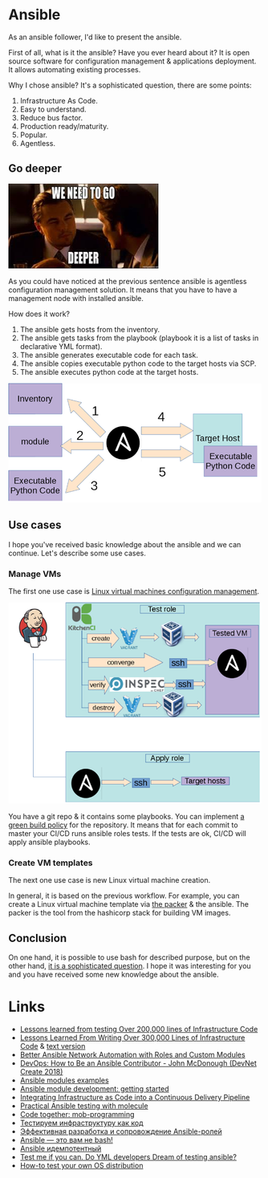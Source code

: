 # Ansible

As an ansible follower, I'd like to present the ansible.

First of all, what is it the ansible? Have you ever heard about it? It is open source software for configuration management & applications deployment. It allows automating existing processes.

Why I chose ansible? It's a sophisticated question, there are some points:

1. Infrastructure As Code.
2. Easy to understand.
3. Reduce bus factor.
4. Production ready/maturity.
5. Popular.
6. Agentless.

## Go deeper

![we need to go deeper](assets/we-need-to-go-deeper.jpeg?raw=true "we need to go deeper")

As you could have noticed at the previous sentence ansible is agentless configuration management solution. It means that you have to have a management node with installed ansible.

How does it work?

1. The ansible gets hosts from the inventory.
2. The ansible gets tasks from the playbook (playbook it is a list of tasks in declarative YML format).
3. The ansible generates executable code for each task.
4. The ansible copies executable python code to the target hosts via SCP.
5. The ansible executes python code at the target hosts.

![ansible schema](assets/ansible_inside.png?raw=true "kitchen-ci schema")

## Use cases

I hope you've received basic knowledge about the ansible and we can continue. Let's describe some use cases.

### Manage VMs

The first one use case is [Linux virtual machines configuration management](http://www.goncharov.xyz/it/test-ansible-roles-via-testkitchen-inside-hyperv.html).

![Green build policy schema](assets/Green-build-policy.png?raw=true "Green build policy schema") 

You have a git repo & it contains some playbooks. You can implement [a green build policy](http://www.goncharov.xyz/it/test-ansible-roles-via-testkitchen-inside-hyperv.html) for the repository. It means that for each commit to master your CI/CD runs ansible roles tests. If the tests are ok, CI/CD will apply ansible playbooks.

### Create VM templates

The next one use case is new Linux virtual machine creation.

In general, it is based on the previous workflow. For example, you can create a Linux virtual machine template via [the packer](https://www.packer.io/) & the ansible. The packer is the tool from the hashicorp stack for building VM images.

## Conclusion

On one hand, it is possible to use bash for described purpose, but on the other hand, [it is a sophisticated question](http://www.goncharov.xyz/it/make-cm-not-bash-en.html). I hope it was interesting for you and you have received some new knowledge about the ansible.

# Links

* [Lessons learned from testing Over 200,000 lines of Infrastructure Code](http://www.goncharov.xyz/iac)
* [Lessons Learned From Writing Over 300,000 Lines of Infrastructure Code](https://www.youtube.com/watch?v=RTEgE2lcyk4) & [text version](https://www.hashicorp.com/resources/lessons-learned-300000-lines-code)
* [Better Ansible Network Automation with Roles and Custom Modules](https://www.youtube.com/watch?v=gWM68qAfg8Y)
* [DevOps: How to Be an Ansible Contributor - John McDonough (DevNet Create 2018)](https://www.youtube.com/watch?v=VAbnJcyIMYA)
* [Ansible modules examples](https://github.com/berlic/devopsdays-ansible)
* [Ansible module development: getting started](https://docs.ansible.com/ansible/latest/dev_guide/developing_modules_general.html)
* [Integrating Infrastructure as Code into a Continuous Delivery Pipeline](https://www.youtube.com/watch?v=wTunI1mZyp8)
* [Practical Ansible testing with molecule](https://www.ansible.com/practical-ansible-testing-with-molecule)
* [Code together: mob-programming](https://www.ansible.com/code-together-mob-programming)
* [Тестируем инфраструктуру как код](http://rootconf.ru/2015/abstracts/1761)
* [Эффективная разработка и сопровождение Ansible-ролей](https://www.youtube.com/watch?v=IzJsBUPXfkE)
* [Ansible — это вам не bash!](https://www.youtube.com/watch?v=LApKSi5tUYo)
* [Ansible идемпотентный](https://www.youtube.com/watch?v=1-lRS05NrLc)
* [Test me if you can. Do YML developers Dream of testing ansible?](http://www.goncharov.xyz/it/test-ansible-roles-via-testkitchen-inside-hyperv.html)
* [How-to test your own OS distribution](http://www.goncharov.xyz/it/how-to-test-custom-os-distr.html)
